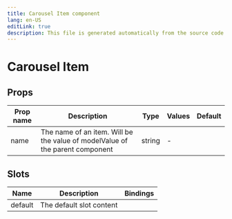 ```yaml
---
title: Carousel Item component
lang: en-US
editLink: true
description: This file is generated automatically from the source code. Changes made here will be lost.
---
```


# Carousel Item

<!--@include: ./carouselItem.doc.md-->

## Props

| Prop name | Description                                                                  | Type   | Values | Default |
| --------- | ---------------------------------------------------------------------------- | ------ | ------ | ------- |
| name      | The name of an item. Will be the value of modelValue of the parent component | string | -      |         |

## Slots

| Name    | Description              | Bindings |
| ------- | ------------------------ | -------- |
| default | The default slot content |          |
